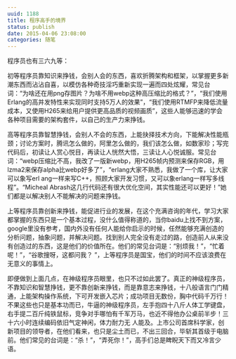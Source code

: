 ```yaml
---
uuid: 1188
title: 程序高手的境界
status: publish
date: 2015-04-06 23:08:00
categories: 随笔
---
```

程序员也有三六九等：

初等程序员靠知识来挣钱，会别人会的东西，喜欢折腾架构和框架，以掌握更多新潮东西而沾沾自喜，以模仿各种奇技淫巧重新实现一遍而四处炫耀，常见台词：“为啥还在用png存图片？为啥不用webp这种高压缩比的格式？”，“我们使用
Erlang的高并发特性来实现同时支持5万人的效果”，“我们使用RTMFP来降低流量成本，又使用H265来给用户提供更高品质的视频画质”，这些人能够迅速的学会各种项目需要的架构套件，以自己的生产力来挣钱。

高等程序员靠智慧挣钱，会别人不会的东西，上能抉择技术方向，下能解决性能瓶颈；讨论方案时，腾讯怎么做的，阿里怎么做的，我们该怎么做，如数家珍；写完代码后，初读让人赏心悦目，再读让人恍然大悟，三读让人心悦诚服。常见台词：“webp压缩比不高，我改了一版新webp，用H265帧内预测来保存RGB，用lzma2来保存alpha比webp好多了”，“erlang大家不熟悉，我做了一个库，让大家可以象写erl
ang一样来写C++，照顾大家开发习惯，又可以象erlang一样写多线程”。“Micheal Abrash这几行代码还有很大优化空间，其实性能还可以更好！”她们都是以解决别人不能解决的问题来挣钱。

上等程序员靠创新来挣钱，能促进行业的发展，在这个充满咨询的年代，学习大家都掌握的东西只是一个基本过程，没什么值得称道的，当你baidu上找不到方案，google里没有参考，国内外没有任何人能给你启示的时候，任然能够充满创造的分析问题，抽象问题，并解决问题。找到别人完全没有走过的路，创造前人从来没有创造过的东西，这是他们的价值所在。他们的常见台词是：“别烦我！”，“忙着呢！”，“谷歌搜呀，这都问我？
”，上等程序员是国宝，他们的时间不应该浪费在无意义的事情上。

即便做到上面几点，在神级程序员眼里，也只不过如此罢了。真正的神级程序员，不靠知识和智慧挣钱，更不靠创新来挣钱，而是靠意志来挣钱，十八般语言门门精通，上能架构操作系统，下可开发嵌入芯片；成功项目无数份，胸中代码千万行！不果这些也只是基本功而已，牛逼的神级程序员，左手抱四十八斤人体工学键盘，右手提二百斤纯铁鼠标，竞争对手哪怕有千军万马，也近不得他办公桌前半步！三十六小时连续编码依旧气定神闲，体力耐力无
人能及。上市公司首席科学家，创新项目的领导者，在他们看来，也只是尘土而已，不出三回合，毕斩其首级于电脑前。他们常见的台词是：“杀！”，“弄死你！”，高手们总是睥睨天下而又冷言少语。

